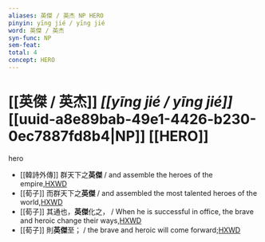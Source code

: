 ```yaml
---
aliases: 英傑 / 英杰 NP HERO
pinyin: yīng jié / yīng jié
word: 英傑 / 英杰
syn-func: NP
sem-feat: 
total: 4
concept: HERO 
---
```

# [[英傑 / 英杰]] *[[yīng jié / yīng jié]]*  [[uuid-a8e89bab-49e1-4426-b230-0ec7887fd8b4|NP]] [[HERO]]
hero
 - [[韓詩外傳]] 群天下之**英傑** / and assemble the heroes of the empire,[HXWD](https://hxwd.org/textview.html?location=KR1c0066_tls_004-22a.31)
 - [[荀子]] 而群天下之**英傑** / and assembled the most talented heroes of the world,[HXWD](https://hxwd.org/textview.html?location=KR3a0002_tls_006-8a.5)
 - [[荀子]] 其通也，**英傑**化之， / When he is successful in office, the brave and heroic change their ways,[HXWD](https://hxwd.org/textview.html?location=KR3a0002_tls_008-12a.46)
 - [[荀子]] 則**英傑**至； / the brave and heroic will come forward;[HXWD](https://hxwd.org/textview.html?location=KR3a0002_tls_009-2a.9)